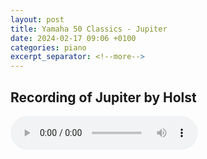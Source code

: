 ```yaml
---
layout: post
title: Yamaha 50 Classics - Jupiter
date: 2024-02-17 09:06 +0100
categories: piano
excerpt_separator: <!--more-->
---
```


<section>
<h1>Recording of Jupiter by Holst</h1>
<!--more-->

<audio controls>
  <source src="https://arsiteblobuks.blob.core.windows.net/audio/yam-50/15-jupiter-holst.mp3" type="audio/mp3">
  Your browser does not support the audio element.
</audio>

</section>
